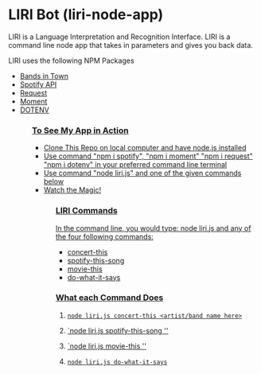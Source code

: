 # LIRI Bot (liri-node-app)

<p>LIRI is a Language Interpretation and Recognition Interface. LIRI is a command line node app that takes in parameters and gives you back data.<p>

LIRI uses the following NPM Packages
<ul>
<li><a href="http://www.artists.bandsintown.com/bandsintown-api" rel="link">Bands in Town</li>
<li><a href="https://www.npmjs.com/package/spotify" rel="link">Spotify API</a></li>
<li><a href="https://www.npmjs.com/package/request" rel="nofollow">Request</a></li>
<li><a href="https://www.npmjs.com/package/moment" rel="link"> Moment</li>
<li><a href="https://www.npmjs.com/package/dotenv" rel="link">DOTENV</li>
<ul>

### To See My App in Action
<ul>
<li>Clone This Repo on local computer and have node.js installed</li>
<li>Use command "npm i spotify", "npm i moment" "npm i request" "npm i dotenv" in your preferred command line terminal</li>
<li>Use command "node liri.js" and one of the given commands below</li>
<li>Watch the Magic!</li>
<ul>
  
### LIRI Commands
In the command line, you would type: node liri.js and any of the four following commands:
<ul>
 <li>concert-this <artist/band name here> </li>
  <li>spotify-this-song <song name here></li>
  <li> movie-this</li>
  <li>do-what-it-says </li>
  </ul>
  
 ### What each Command Does
 1. `node liri.js concert-this <artist/band name here>` 
 
 2. `node liri.js spotify-this-song '<song name here>'
 3. `node liri.js movie-this '<movie name here>'
 4. `node liri.js do-what-it-says`
 
  
    
